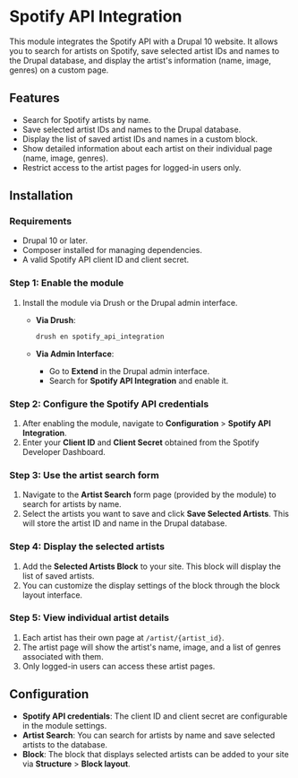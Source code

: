 # Spotify API Integration

This module integrates the Spotify API with a Drupal 10 website. It allows you to search for artists on Spotify, save selected artist IDs and names to the Drupal database, and display the artist's information (name, image, genres) on a custom page.

## Features
- Search for Spotify artists by name.
- Save selected artist IDs and names to the Drupal database.
- Display the list of saved artist IDs and names in a custom block.
- Show detailed information about each artist on their individual page (name, image, genres).
- Restrict access to the artist pages for logged-in users only.

## Installation

### Requirements
- Drupal 10 or later.
- Composer installed for managing dependencies.
- A valid Spotify API client ID and client secret.

### Step 1: Enable the module

1. Install the module via Drush or the Drupal admin interface.

   - **Via Drush**:
     ```bash
     drush en spotify_api_integration
     ```

   - **Via Admin Interface**:
     - Go to **Extend** in the Drupal admin interface.
     - Search for **Spotify API Integration** and enable it.

### Step 2: Configure the Spotify API credentials

1. After enabling the module, navigate to **Configuration** > **Spotify API Integration**.
2. Enter your **Client ID** and **Client Secret** obtained from the Spotify Developer Dashboard.

### Step 3: Use the artist search form

1. Navigate to the **Artist Search** form page (provided by the module) to search for artists by name.
2. Select the artists you want to save and click **Save Selected Artists**. This will store the artist ID and name in the Drupal database.

### Step 4: Display the selected artists

1. Add the **Selected Artists Block** to your site. This block will display the list of saved artists.
2. You can customize the display settings of the block through the block layout interface.

### Step 5: View individual artist details

1. Each artist has their own page at `/artist/{artist_id}`.
2. The artist page will show the artist's name, image, and a list of genres associated with them.
3. Only logged-in users can access these artist pages.

## Configuration
- **Spotify API credentials**: The client ID and client secret are configurable in the module settings.
- **Artist Search**: You can search for artists by name and save selected artists to the database.
- **Block**: The block that displays selected artists can be added to your site via **Structure** > **Block layout**.
